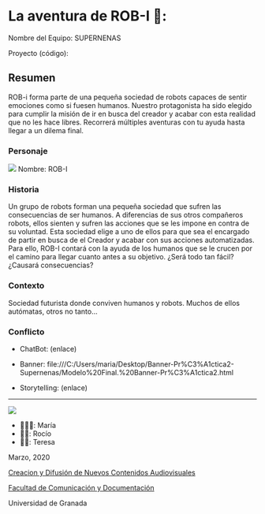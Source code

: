 
# La aventura de ROB-I 🤖: 

Nombre del Equipo: SUPERNENAS

Proyecto (código): 


## Resumen
ROB-i forma parte de una pequeña sociedad de robots capaces de sentir emociones como si fuesen humanos. Nuestro protagonista ha sido elegido para cumplir la misión de ir en busca del creador y acabar con esta realidad que no les hace libres. Recorrerá múltiples aventuras con tu ayuda hasta llegar a un dilema final.

### Personaje

![](https://github.com/mgea/storytelling/blob/master/robi.jpg?raw=true)
Nombre: ROB-I


### Historia
Un grupo de robots forman una pequeña sociedad que sufren las consecuencias de ser humanos. A diferencias de sus otros compañeros robots, ellos sienten y sufren las acciones que se les impone en contra de su voluntad. Esta sociedad elige a uno de ellos para que sea el encargado de partir en busca de el Creador y acabar con sus acciones automatizadas. Para ello, ROB-I contará con la ayuda de los humanos que se le crucen por el camino para llegar cuanto antes a su objetivo. ¿Será todo tan fácil? ¿Causará consecuencias? 

### Contexto
Sociedad futurista donde conviven humanos y robots. Muchos de ellos autómatas, otros no tanto... 
### Conflicto 


- ChatBot: (enlace) 

- Banner:  file:///C:/Users/maria/Desktop/Banner-Pr%C3%A1ctica2-Supernenas/Modelo%20Final.%20Banner-Pr%C3%A1ctica2.html 

- Storytelling: (enlace) 

------
![](https://upload.wikimedia.org/wikipedia/commons/thumb/6/62/CC-BY-SA-Andere_Wikis_%28v%29.svg/200px-CC-BY-SA-Andere_Wikis_%28v%29.svg.png)

- 👩🏽‍🦱: María
- 👩🏽: Rocío
- 👩🏼: Teresa

<!---
Lista completa de emojis de markDown - https://gist.github.com/rxaviers/7360908) 
-->



Marzo, 2020

[Creacion y Difusión de Nuevos Contenidos Audiovisuales](http://utopolis.ugr.es/medialab)

[Facultad de Comunicación y Documentación](http://fcd.ugr.es)

Universidad de Granada
